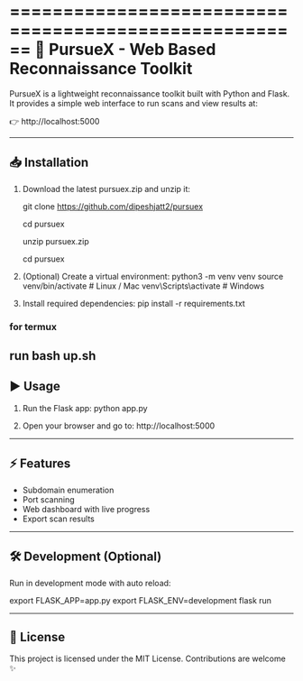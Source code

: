 ======================================================
 🚀 PursueX - Web Based Reconnaissance Toolkit
======================================================

PursueX is a lightweight reconnaissance toolkit built with
Python and Flask. It provides a simple web interface to
run scans and view results at:

   👉 http://localhost:5000

------------------------------------------------------
📥 Installation
------------------------------------------------------

1. Download the latest pursuex.zip and unzip it:


   git clone https://github.com/dipeshjatt2/pursuex


   cd pursuex 


   unzip pursuex.zip


   cd pursuex

2. (Optional) Create a virtual environment:
   python3 -m venv venv
   source venv/bin/activate      # Linux / Mac
   venv\Scripts\activate         # Windows

3. Install required dependencies:
   pip install -r requirements.txt
### for termux 
run bash up.sh
------------------------------------------------------
▶️ Usage
------------------------------------------------------

1. Run the Flask app:
   python app.py

2. Open your browser and go to:
   http://localhost:5000

------------------------------------------------------
⚡ Features
------------------------------------------------------

- Subdomain enumeration
- Port scanning
- Web dashboard with live progress
- Export scan results

------------------------------------------------------
🛠 Development (Optional)
------------------------------------------------------

Run in development mode with auto reload:

   export FLASK_APP=app.py
   export FLASK_ENV=development
   flask run

------------------------------------------------------
📜 License
------------------------------------------------------

This project is licensed under the MIT License.
Contributions are welcome ✨

